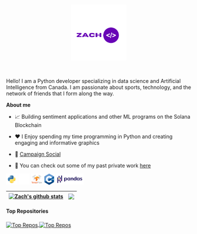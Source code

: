 <p align="center"><a href="https://zachfrank.dev"><img width="30%" alt="Hello, I'm Zach, AI and ML Engineer" src="./assets/logo.png" /></a></p>
<br />

Hello! I am a Python developer specializing in data science and Artificial Intelligence from Canada. 
I am passionate about sports, technology, and the network of friends that I form along the way.
<br />

**About me**

- 📈 Building sentiment applications and other ML programs on the Solana Blockchain

- ❤️ I Enjoy spending my time programming in Python and creating engaging and informative graphics

- 💼 [Campaign Social](https://www.campaignsocial.us/)

- 💬 You can check out some of my past private work [here](https://zachfrank.dev)

<code><img height="30" alt="python" src="https://raw.githubusercontent.com/github/explore/80688e429a7d4ef2fca1e82350fe8e3517d3494d/topics/python/python.png"></code>
<code><img height="30" alt="flask" src="./assets/flask-removebg-preview.png"></code>
<code><img height="30" alt="tensorflow" src="https://raw.githubusercontent.com/github/explore/80688e429a7d4ef2fca1e82350fe8e3517d3494d/topics/tensorflow/tensorflow.png"></code>
<code><img height="30" alt="cpp" src="./assets/cpp-removebg-preview.png"></code>
<code><img height="30" alt="cpp" src="./assets/Pandas_logo.svg"></code>

| <a href="https://github.com/Chief-Zach"><img align="center" src="https://github-readme-stats.vercel.app/api?username=chief-zach&show_icons=true&count_private=true&theme=transparent&hide_border=true" alt="Zach's github stats" /></a> | <a href="https://github.com/Chief-Zach"><img align="center" src="https://github-readme-stats.vercel.app/api/top-langs/?username=chief-zach&layout=compact&hide_border=true&show_icons=true&theme=transparent" /></a> |
|-----------------------------------------------------------------------------------------------------------------------------------------------------------------------------------------------------------------------------------------|----------------------------------------------------------------------------------------------------------------------------------------------------------------------------------------------------------------------|

#### Top Repositories


<a href="https://github.com/Chief-Zach/GeneticLearningJS">
  <img align="center" src="https://github-readme-stats.vercel.app/api/pin/?username=chief-zach&repo=GeneticLearningJS&theme=transparent&hide_border=true" alt="Top Repos"/>
</a>
<a href="https://github.com/Chief-Zach/twitter-image-recognition">
  <img align="center" src="https://github-readme-stats.vercel.app/api/pin/?username=chief-zach&repo=twitter-image-recognition&theme=transparent&hide_border=true" alt="Top Repos"/>
</a>

<br />
